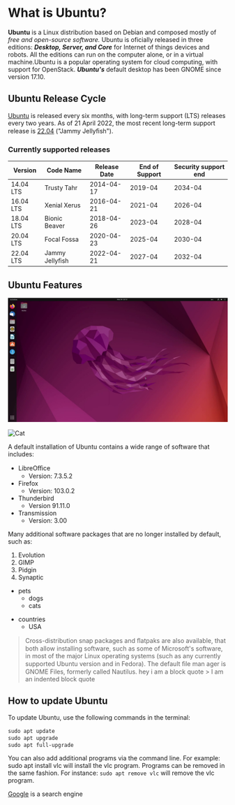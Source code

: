 #  What is Ubuntu?

**Ubuntu** is a Linux distribution based on Debian and composed mostly of *free and open-source software.*
Ubuntu is oficially released in three editions: ***Desktop, Server, and Core*** for Internet of things devices and
robots. All the editions can run on the computer alone, or in a virtual machine.Ubuntu is a popular
operating system for cloud computing, with support for OpenStack. ***Ubuntu's*** default desktop has been
GNOME since version 17.10.

## Ubuntu Release Cycle


[Ubuntu](http://ubuntu.com/) is released every six months, with long-term support (LTS) releases every two years. As of 21 April
2022, the most recent long-term support release is [22.04](http://ubuntu.com/download/desktop) ("Jammy Jellyﬁsh").


### Currently supported releases

| Version | Code Name | Release Date | End of Support | Security support end |
| ------- | --------- | ------------ | -------------- | -------------------- |
| 14.04 LTS | Trusty Tahr | 2014-04-17 | 2019-04 | 2034-04
| 16.04 LTS | Xenial Xerus | 2016-04-21 | 2021-04 | 2026-04
| 18.04 LTS | Bionic Beaver | 2018-04-26 | 2023-04 |2028-04| 
| 20.04 LTS | Focal Fossa | 2020-04-23 | 2025-04 | 2030-04
| 22.04 LTS | Jammy Jellyﬁsh| 2022-04-21 | 2027-04 | 2032-04

## Ubuntu Features

![Ubuntu Desktop](ubuntu-desktop.png)

![Cat](https://th.bing.com/th/id/OIP.v-Bl5ikW4gKYzsQzM8TiNQHaEs?w=285&h=180&c=7&r=0&o=5&dpr=1.3&pid=1.7)

A default installation of Ubuntu contains a wide range of software that includes:
* LibreOﬃce
  * Version: 7.3.5.2
* Firefox
  * Version: 103.0.2
* Thunderbird
  * Version 91.11.0
* Transmission
  * Version: 3.00

Many additional software packages that are no longer installed by default, such as:
1. Evolution
2. GIMP
3. Pidgin
4. Synaptic
* pets
   * dogs
   * cats
+ countries
  + USA

> Cross-distribution snap packages and ﬂatpaks are also available, that both allow installing software,
such as some of Microsoft's software, in most of the major Linux operating systems (such as any
currently supported Ubuntu version and in Fedora). The default ﬁle man ager is GNOME Files,
formerly called Nautilus.
> hey i am a block quote
    > I am an indented block quote
## How to update Ubuntu

To update Ubuntu, use the following commands in the terminal:
```
sudo apt update
sudo apt upgrade
sudo apt full-upgrade
```
You can also add additional programs via the command line. For example: sudo apt install vlc will
install the vlc program. Programs can be removed in the same fashion. For instance: `sudo apt remove
vlc` will remove the vlc program.

[Google](https://google.com) is a search engine